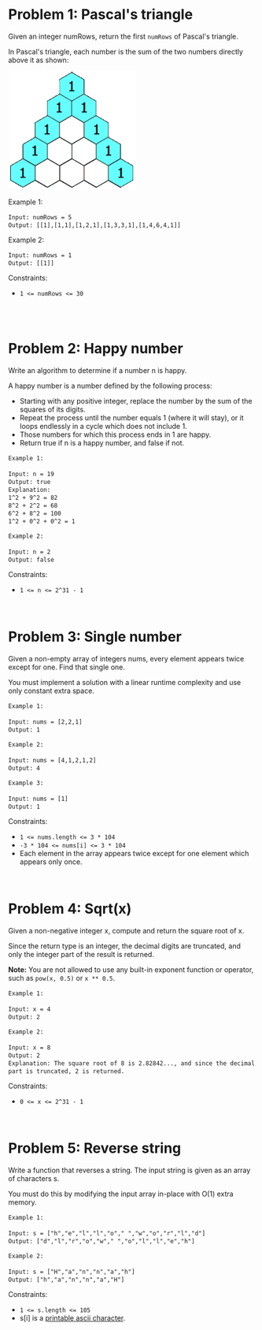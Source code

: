 # Problem 1: Pascal's triangle

Given an integer numRows, return the first `numRows` of Pascal's triangle.

In Pascal's triangle, each number is the sum of the two numbers directly above it as shown:

![assets/PascalTriangle.gif](https://github.com/0xd1r/Hacktoberfest22/blob/bd49abfbaca181d92601aa9e6ea6fa2440a8d761/assets/PascalTriangle.gif)

Example 1:

```
Input: numRows = 5
Output: [[1],[1,1],[1,2,1],[1,3,3,1],[1,4,6,4,1]]
```

Example 2:

```
Input: numRows = 1
Output: [[1]]
```

Constraints:

- `1 <= numRows <= 30`
<br>
<br>


# Problem 2: Happy number

Write an algorithm to determine if a number n is happy.

A happy number is a number defined by the following process:

- Starting with any positive integer, replace the number by the sum of the squares of its digits.
- Repeat the process until the number equals 1 (where it will stay), or it loops endlessly in a cycle which does not include 1.
- Those numbers for which this process ends in 1 are happy.
- Return true if n is a happy number, and false if not.

```
Example 1:

Input: n = 19
Output: true
Explanation:
1^2 + 9^2 = 82
8^2 + 2^2 = 68
6^2 + 8^2 = 100
1^2 + 0^2 + 0^2 = 1
```

```
Example 2:

Input: n = 2
Output: false
```


Constraints:

- `1 <= n <= 2^31 - 1`

<br>

# Problem 3: Single number

Given a non-empty array of integers nums, every element appears twice except for one. Find that single one.

You must implement a solution with a linear runtime complexity and use only constant extra space.

```
Example 1:

Input: nums = [2,2,1]
Output: 1
```
```
Example 2:

Input: nums = [4,1,2,1,2]
Output: 4
```
```
Example 3:

Input: nums = [1]
Output: 1
```

Constraints:

- `1 <= nums.length <= 3 * 104`
- `-3 * 104 <= nums[i] <= 3 * 104`
- Each element in the array appears twice except for one element which appears only once.
<br>

# Problem 4: Sqrt(x)

Given a non-negative integer x, compute and return the square root of x.

Since the return type is an integer, the decimal digits are truncated, and only the integer part of the result is returned.

**Note:** You are not allowed to use any built-in exponent function or operator, such as `pow(x, 0.5)` or `x ** 0.5`.

```
Example 1:

Input: x = 4
Output: 2
```
```
Example 2:

Input: x = 8
Output: 2
Explanation: The square root of 8 is 2.82842..., and since the decimal part is truncated, 2 is returned.
```


Constraints:

- `0 <= x <= 2^31 - 1`
<br>

# Problem 5: Reverse string

Write a function that reverses a string. The input string is given as an array of characters s.

You must do this by modifying the input array in-place with O(1) extra memory.


```
Example 1:

Input: s = ["h","e","l","l","o"," ","w","o","r","l","d"]
Output: ["d","l","r","o","w"," ","o","l","l","e","h"]
```

```
Example 2:

Input: s = ["H","a","n","n","a","h"]
Output: ["h","a","n","n","a","H"]
```


Constraints:

- `1 <= s.length <= 105`
- s[i] is a [printable ascii character](https://en.wikipedia.org/wiki/ASCII#Printable_characters).
